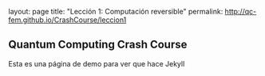 layout: page
title: "Lección 1: Computación reversible"
permalink: http://qc-fem.github.io/CrashCourse/leccion1

## Quantum Computing Crash Course

Esta es una página de demo para ver que hace Jekyll
